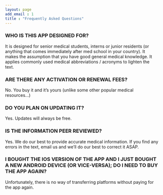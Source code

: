 ```yaml
---
layout: page
add_email : 1
title : "Frequently Asked Questions"
---
```


### WHO IS THIS APP DESIGNED FOR? ###

It is designed for senior medical students, interns or junior residents (or anything that comes immediately after med school in your country). It makes the assumption that you have good general medical knowledge. It applies commonly used medical abbreviations / acronyms to lighten the text.


### ARE THERE ANY ACTIVATION OR RENEWAL FEES? ###

No. You buy it and it’s yours (unlike some other popular medical resources…)

### DO YOU PLAN ON UPDATING IT? ###

Yes. Updates will always be free.

### IS THE INFORMATION PEER REVIEWED? ###

Yes. We do our best to provide accurate medical information. If you find any errors in the text, email us and we’ll do our best to correct it ASAP.

### I BOUGHT THE IOS VERSION OF THE APP AND I JUST BOUGHT A NEW ANDROID DEVICE (OR VICE-VERSA); DO I NEED TO BUY THE APP AGAIN? ###

Unfortunately, there is no way of transferring platforms without paying for the app again.
